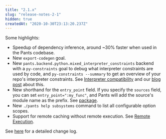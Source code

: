```yaml
---
title: "2.1.x"
slug: "release-notes-2-1"
hidden: true
createdAt: "2020-10-30T23:13:20.237Z"
---
```


Some highlights:

- Speedup of dependency inference, around ~30% faster when used in the Pants codebase.
- New `export-codegen` goal.
- New `pants.backend.python.mixed_interpreter_constraints` backend with a `py-constraints` goal to debug what interpreter constraints are used by code, and `py-constraints --summary` to get an overview of your repo's interpreter constraints. See [Interpreter compatibility](doc:python-interpreter-compatibility) and our [blog post](https://blog.pantsbuild.org/python-3-migrations/) about this.
- New shorthand for the `entry_point` field. If you specify the `sources` field, you can set `entry_point=":my_func"`, and Pants will add the source's module name as the prefix. See [package](doc:python-package-goal).
- New `./pants help subsystems` command to list all configurable option scopes.
- Support for remote caching without remote execution. See [Remote Execution](doc:remote-execution).

See [here](https://github.com/pantsbuild/pants/blob/master/src/python/pants/notes/2.1.x.rst) for a detailed change log.
